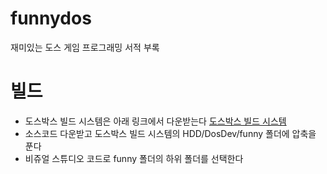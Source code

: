 # funnydos
재미있는 도스 게임 프로그래밍 서적 부록

# 빌드
* 도스박스 빌드 시스템은 아래 링크에서 다운받는다 
[도스박스 빌드 시스템](https://github.com/pdpdds/DOSDev/releases/tag/1.0)  
* 소스코드 다운받고 도스박스 빌드 시스템의 HDD/DosDev/funny 폴더에 압축을 푼다
*  비쥬얼 스튜디오 코드로 funny 폴더의 하위 폴더를 선택한다

